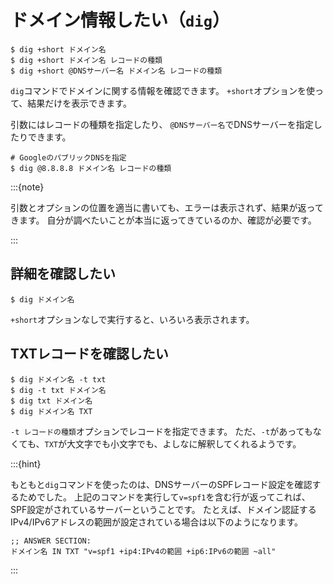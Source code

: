 # ドメイン情報したい（``dig``）

```console
$ dig +short ドメイン名
$ dig +short ドメイン名 レコードの種類
$ dig +short @DNSサーバー名 ドメイン名 レコードの種類
```

``dig``コマンドでドメインに関する情報を確認できます。
``+short``オプションを使って、結果だけを表示できます。

引数にはレコードの種類を指定したり、
``@DNSサーバー名``でDNSサーバーを指定したりできます。

```console
# GoogleのパブリックDNSを指定
$ dig @8.8.8.8 ドメイン名 レコードの種類
```

:::{note}

引数とオプションの位置を適当に書いても、エラーは表示されず、結果が返ってきます。
自分が調べたいことが本当に返ってきているのか、確認が必要です。

:::

## 詳細を確認したい

```console
$ dig ドメイン名
```

``+short``オプションなしで実行すると、いろいろ表示されます。

## TXTレコードを確認したい

```console
$ dig ドメイン名 -t txt
$ dig -t txt ドメイン名
$ dig txt ドメイン名
$ dig ドメイン名 TXT

```

``-t レコードの種類``オプションでレコードを指定できます。
ただ、``-t``があってもなくても、``TXT``が大文字でも小文字でも、よしなに解釈してくれるようです。

:::{hint}

もともと``dig``コマンドを使ったのは、DNSサーバーのSPFレコード設定を確認するためでした。
上記のコマンドを実行して`v=spf1`を含む行が返ってこれば、SPF設定がされているサーバーということです。
たとえば、ドメイン認証するIPv4/IPv6アドレスの範囲が設定されている場合は以下のようになります。

```console
;; ANSWER SECTION:
ドメイン名 IN TXT "v=spf1 +ip4:IPv4の範囲 +ip6:IPv6の範囲 ~all"
```

:::
